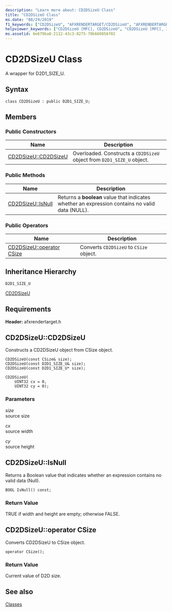 ```yaml
---
description: "Learn more about: CD2DSizeU Class"
title: "CD2DSizeU Class"
ms.date: "08/29/2019"
f1_keywords: ["CD2DSizeU", "AFXRENDERTARGET/CD2DSizeU", "AFXRENDERTARGET/CD2DSizeU::CD2DSizeU", "AFXRENDERTARGET/CD2DSizeU::IsNull"]
helpviewer_keywords: ["CD2DSizeU [MFC], CD2DSizeU", "CD2DSizeU [MFC], IsNull"]
ms.assetid: 6e679ba8-2112-43c3-8275-70b660856f02
---
```

# CD2DSizeU Class

A wrapper for D2D1_SIZE_U.

## Syntax

```
class CD2DSizeU : public D2D1_SIZE_U;
```

## Members

### Public Constructors

|Name|Description|
|----------|-----------------|
|[CD2DSizeU::CD2DSizeU](#cd2dsizeu)|Overloaded. Constructs a `CD2DSizeU` object from `D2D1_SIZE_U` object.|

### Public Methods

|Name|Description|
|----------|-----------------|
|[CD2DSizeU::IsNull](#isnull)|Returns a **boolean** value that indicates whether an expression contains no valid data (NULL).|

### Public Operators

|Name|Description|
|----------|-----------------|
|[CD2DSizeU::operator CSize](#operator_csize)|Converts `CD2DSizeU` to `CSize` object.|

## Inheritance Hierarchy

`D2D1_SIZE_U`

[CD2DSizeU](../../mfc/reference/cd2dsizeu-class.md)

## Requirements

**Header:** afxrendertarget.h

## <a name="cd2dsizeu"></a> CD2DSizeU::CD2DSizeU

Constructs a CD2DSizeU object from CSize object.

```
CD2DSizeU(const CSize& size);
CD2DSizeU(const D2D1_SIZE_U& size);
CD2DSizeU(const D2D1_SIZE_U* size);

CD2DSizeU(
    UINT32 cx = 0,
    UINT32 cy = 0);
```

### Parameters

*size*<br/>
source size

*cx*<br/>
source width

*cy*<br/>
source height

## <a name="isnull"></a> CD2DSizeU::IsNull

Returns a Boolean value that indicates whether an expression contains no valid data (Null).

```
BOOL IsNull() const;
```

### Return Value

TRUE if width and height are empty; otherwise FALSE.

## <a name="operator_csize"></a> CD2DSizeU::operator CSize

Converts CD2DSizeU to CSize object.

```
operator CSize();
```

### Return Value

Current value of D2D size.

## See also

[Classes](../../mfc/reference/mfc-classes.md)
